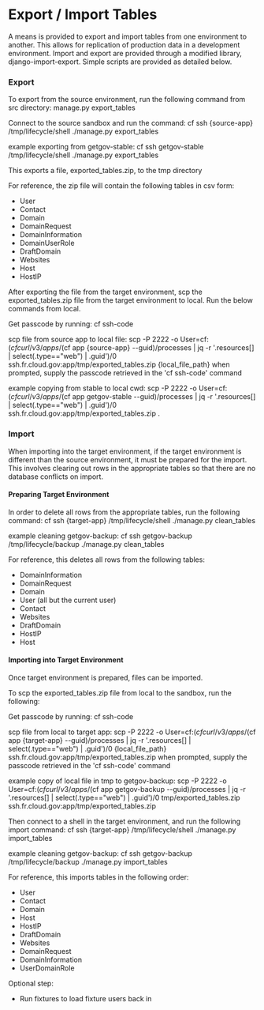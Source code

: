 # Export / Import Tables

A means is provided to export and import tables from
one environment to another. This allows for replication of
production data in a development environment. Import and export
are provided through a modified library, django-import-export.
Simple scripts are provided as detailed below.

### Export

To export from the source environment, run the following command from src directory:
manage.py export_tables

Connect to the source sandbox and run the command:
cf ssh {source-app}
/tmp/lifecycle/shell
./manage.py export_tables

example exporting from getgov-stable:
cf ssh getgov-stable
/tmp/lifecycle/shell
./manage.py export_tables

This exports a file, exported_tables.zip, to the tmp directory

For reference, the zip file will contain the following tables in csv form:

* User
* Contact
* Domain
* DomainRequest
* DomainInformation
* DomainUserRole
* DraftDomain
* Websites
* Host
* HostIP

After exporting the file from the target environment, scp the exported_tables.zip
file from the target environment to local.  Run the below commands from local.

Get passcode by running:
cf ssh-code

scp file from source app to local file:
scp -P 2222 -o User=cf:$(cf curl /v3/apps/$(cf app {source-app} --guid)/processes | jq -r '.resources[] | select(.type=="web") | .guid')/0 ssh.fr.cloud.gov:app/tmp/exported_tables.zip {local_file_path}
when prompted, supply the passcode retrieved in the 'cf ssh-code' command

example copying from stable to local cwd:
scp -P 2222 -o User=cf:$(cf curl /v3/apps/$(cf app getgov-stable --guid)/processes | jq -r '.resources[] | select(.type=="web") | .guid')/0 ssh.fr.cloud.gov:app/tmp/exported_tables.zip .


### Import

When importing into the target environment, if the target environment
is different than the source environment, it must be prepared for the
import. This involves clearing out rows in the appropriate tables so
that there are no database conflicts on import.

#### Preparing Target Environment

In order to delete all rows from the appropriate tables, run the following
command:
cf ssh {target-app}
/tmp/lifecycle/shell
./manage.py clean_tables

example cleaning getgov-backup:
cf ssh getgov-backup
/tmp/lifecycle/backup
./manage.py clean_tables

For reference, this deletes all rows from the following tables:

* DomainInformation
* DomainRequest
* Domain
* User (all but the current user)
* Contact
* Websites
* DraftDomain
* HostIP
* Host

#### Importing into Target Environment

Once target environment is prepared, files can be imported.

To scp the exported_tables.zip file from local to the sandbox, run the following:

Get passcode by running:
cf ssh-code

scp file from local to target app:
scp -P 2222 -o User=cf:$(cf curl /v3/apps/$(cf app {target-app} --guid)/processes | jq -r '.resources[] | select(.type=="web") | .guid')/0 {local_file_path} ssh.fr.cloud.gov:app/tmp/exported_tables.zip
when prompted, supply the passcode retrieved in the 'cf ssh-code' command

example copy of local file in tmp to getgov-backup:
scp -P 2222 -o User=cf:$(cf curl /v3/apps/$(cf app getgov-backup --guid)/processes | jq -r '.resources[] | select(.type=="web") | .guid')/0 tmp/exported_tables.zip ssh.fr.cloud.gov:app/tmp/exported_tables.zip


Then connect to a shell in the target environment, and run the following import command:
cf ssh {target-app}
/tmp/lifecycle/shell
./manage.py import_tables

example cleaning getgov-backup:
cf ssh getgov-backup
/tmp/lifecycle/backup
./manage.py import_tables

For reference, this imports tables in the following order:

* User
* Contact
* Domain
* Host
* HostIP
* DraftDomain
* Websites
* DomainRequest
* DomainInformation
* UserDomainRole

Optional step:
* Run fixtures to load fixture users back in